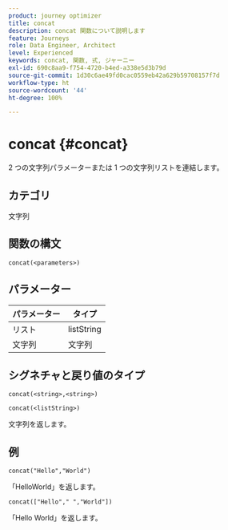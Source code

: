 ```yaml
---
product: journey optimizer
title: concat
description: concat 関数について説明します
feature: Journeys
role: Data Engineer, Architect
level: Experienced
keywords: concat, 関数, 式, ジャーニー
exl-id: 690c8aa9-f754-4720-b4ed-a338e5d3b79d
source-git-commit: 1d30c6ae49fd0cac0559eb42a629b59708157f7d
workflow-type: ht
source-wordcount: '44'
ht-degree: 100%

---
```


# concat {#concat}

2 つの文字列パラメーターまたは 1 つの文字列リストを連結します。

## カテゴリ

文字列

## 関数の構文

`concat(<parameters>)`

## パラメーター

| パラメーター | タイプ |
|-----------|------------------|
| リスト | listString |
| 文字列 | 文字列 |

## シグネチャと戻り値のタイプ

`concat(<string>,<string>)`

`concat(<listString>)`

文字列を返します。

## 例

`concat("Hello","World")`

「HelloWorld」を返します。

`concat(["Hello"," ","World"])`

「Hello World」を返します。

